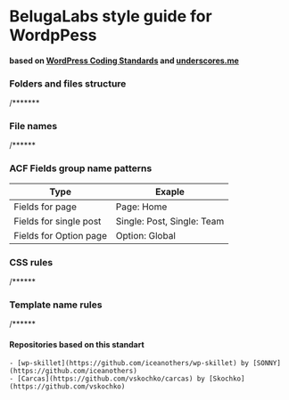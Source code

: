 # BelugaLabs style guide for WordpPess
#### based on [WordPress Coding Standards](https://codex.wordpress.org/WordPress_Coding_Standards) and [underscores.me](https://github.com/Automattic/_s) 


### Folders and files structure
/*******

### File names
/******

### ACF Fields group name patterns
| Type|Exaple |
|---|---|
|Fields for page|Page: Home|
|Fields for single post|Single: Post, Single: Team|
|Fields for Option page|Option: Global|



### CSS rules
/******

### Template name rules
/******

#### Repositories based on this standart
```
- [wp-skillet](https://github.com/iceanothers/wp-skillet) by [SONNY](https://github.com/iceanothers)
- [Carcas](https://github.com/vskochko/carcas) by [Skochko](https://github.com/vskochko)
```
